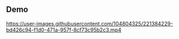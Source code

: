 ## Demo

https://user-images.githubusercontent.com/104804325/221384229-bd426c94-f1d0-471a-957f-8cf73c95b2c3.mp4
